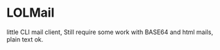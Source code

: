 LOLMail
=======

little CLI mail client, Still require some work with BASE64 and html mails, plain text ok.
